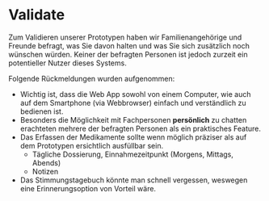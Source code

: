# Validate

Zum Validieren unserer Prototypen haben wir Familienangehörige und Freunde befragt, was Sie davon halten und was Sie sich zusätzlich noch wünschen würden. Keiner der befragten Personen ist jedoch zurzeit ein potentieller Nutzer dieses Systems.

Folgende Rückmeldungen wurden aufgenommen:

* Wichtig ist, dass die Web App sowohl von einem Computer, wie auch auf dem Smartphone (via Webbrowser) einfach und verständlich zu bedienen ist.
* Besonders die Möglichkeit mit Fachpersonen **persönlich** zu chatten erachteten mehrere der befragten Personen als ein praktisches Feature.
* Das Erfassen der Medikamente sollte wenn möglich präziser als auf dem Prototypen ersichtlich ausfüllbar sein.
    * Tägliche Dossierung, Einnahmezeitpunkt (Morgens, Mittags, Abends)
    * Notizen
* Das Stimmungstagebuch könnte man schnell vergessen, weswegen eine Erinnerungsoption von Vorteil wäre.
